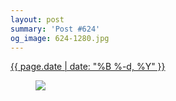 ```yaml
---
layout: post
summary: 'Post #624'
og_image: 624-1280.jpg
---
```


<div class="post">
 <time>
  <a href="/624">
   {{ page.date | date: "%B %-d, %Y" }}
  </a>
 </time>
 <a href="/624">
  <figure data-taken="4/30/2017">
   <img sizes="(min-width: 700px) 50vw, calc(100vw - 2rem)" src="{{ site.assets_url }}/624-640.jpg" srcset="{{ site.assets_url }}/624-320.jpg 320w, {{ site.assets_url }}/624-640.jpg 640w, {{ site.assets_url }}/624-960.jpg 960w, {{ site.assets_url }}/624-1280.jpg 1280w"/>
  </figure>
 </a>
</div>
